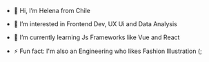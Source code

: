 - 👋 Hi, I’m Helena from Chile
- 👀 I’m interested in Frontend Dev, UX Ui and Data Analysis
- 🌱 I’m currently learning Js Frameworks like Vue and React

  
- ⚡ Fun fact: I'm also an Engineering who likes Fashion Illustration (;

<!---
helena-dlc/helena-dlc is a ✨ special ✨ repository because its `README.md` (this file) appears on your GitHub profile.
You can click the Preview link to take a look at your changes.
--->
